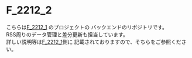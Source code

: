 # F_2212_2

こちらは[F_2212_1](https://github.com/jphacks/F_2212_1)
のプロジェクトの
バックエンドのリポジトリです。  
RSS周りのデータ管理と差分更新も担当しています。  
詳しい説明等は[F_2212_1](https://github.com/jphacks/F_2212_1)側に
記載されておりますので、そちらをご参照ください。

